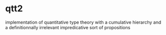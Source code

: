 # qtt2
implementation of quantitative type theory with a cumulative hierarchy and a definitionnally irrelevant impredicative sort of propositions
